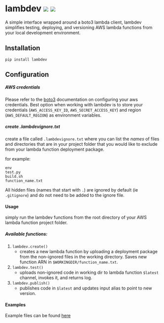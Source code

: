 # lambdev ![](https://img.shields.io/travis/justinsantoro/lambdev.svg?style=flat-square) ![](https://img.shields.io/pypi/v/lambdev.svg?style=flat-square)


A simple interface wrapped around a boto3 lambda client, lambdev simplifies testing, deploying, and versioning AWS lambda
functions from your local development environment.

## Installation
```pip install lambdev```

## Configuration

##### AWS credentials
Please refer to the [boto3](https://boto3.amazonaws.com/v1/documentation/api/latest/guide/configuration.html)
documentation on configuring your aws credentials. Best option when working with lambdev is to store your credentials
(`AWS_ACCESS_KEY_ID`, `AWS_SECRET_ACCESS_KEY`) and region (`AWS_DEFAULT_REGION`) as environment variables.

##### create .lambdevignore.txt
create a file called `.lambdevignore.txt` where you can list the *names* of files and directories that are in your project folder
that you would like to exclude from your lambda function deployment package. 

for example:
```text
env
test.py
build.sh
function_name.txt
```
All hidden files (names that start with `.`) are
ignored by default (ie `.gitignore`) and do not need to be added to the ignore file.

#### Usage
simply run the lambdev functions from the root directory of your AWS lambda function project folder.

##### Available functions:
1. `lambdev.create()`
    - creates a new lambda function by uploading a deployment package from the non-ignored files in the working directory.
   Saves new function ARN in `$WORKINGDIR/function_name.txt`.
1. `lambdev.test()`
    - uploads non-ignored code in working dir to lambda function `$latest` channel, invokes it, and returns log.
1. `lambdev.publish()`
    - publishes code in `$latest` and updates input alias to point to new version.

#### Examples
Example files can be found [here](./examples)